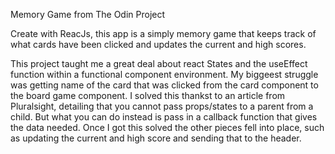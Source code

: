 Memory Game from The Odin Project

Create with ReacJs, this app is a simply memory game that keeps track of what cards have been clicked and updates the current and high scores.

This project taught me a great deal about react States and the useEffect function within a functional component environment. 
My biggeest struggle was getting name of the card that was clicked from the card component to the board game component. I solved this thankst to an article from Pluralsight, detailing that you cannot pass props/states to a parent from a child. But what you can do instead is pass in a callback function that gives the data needed. Once I got this solved the other pieces fell into place, such as updating the current and high score and sending that to the header. 
